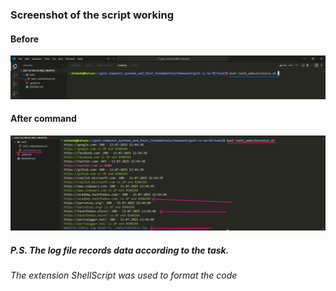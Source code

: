 ### Screenshot of the script working


#### Before 
![before_working](./assets/before_work.png)

#### After command

![after_command](./assets/after_command.png)


##### P.S. The log file records data according to the task.

###### The extension ShellScript was used to format the code